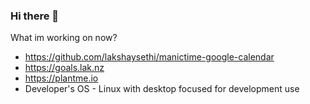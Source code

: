 ### Hi there 👋

What im working on now?
- https://github.com/lakshaysethi/manictime-google-calendar
- https://goals.lak.nz
- https://plantme.io
- Developer's OS - Linux with desktop focused for development use 




<!--
**lakshaysethi/lakshaysethi** is a ✨ _special_ ✨ repository because its `README.md` (this file) appears on your GitHub profile.

Here are some ideas to get you started:

- 🔭 I’m currently working on ...
- 🌱 I’m currently learning ...
- 👯 I’m looking to collaborate on ...
- 🤔 I’m looking for help with ...
- 💬 Ask me about ...
- 📫 How to reach me: ...
- 😄 Pronouns: ...
- ⚡ Fun fact: ...
-->
